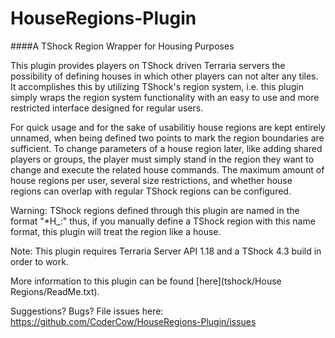 HouseRegions-Plugin
===================

####A TShock Region Wrapper for Housing Purposes

This plugin provides players on TShock driven Terraria servers the possibility 
of defining houses in which other players can not alter any tiles. It 
accomplishes this by utilizing TShock's region system, i.e. this plugin simply
wraps the region system functionality with an easy to use and more restricted
interface designed for regular users.

For quick usage and for the sake of usabilitiy house regions are kept entirely 
unnamed, when being defined two points to mark the region boundaries are 
sufficient.
To change parameters of a house region later, like adding shared players or 
groups, the player must simply stand in the region they want to change and 
execute the related house commands. The maximum amount of house regions per 
user, several size restrictions, and whether house regions can overlap with
regular TShock regions can be configured.

Warning: TShock regions defined through this plugin are named in the format 
"*H_<User>:<HouseIndex>" thus, if you manually define a TShock region with this 
name format, this plugin will treat the region like a house.

Note: This plugin requires Terraria Server API 1.18 and a TShock 4.3 build in 
order to work.

More information to this plugin can be found [here](tshock/House Regions/ReadMe.txt).

Suggestions? Bugs? File issues here:
https://github.com/CoderCow/HouseRegions-Plugin/issues
